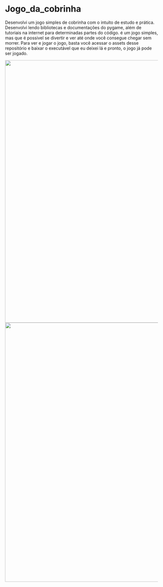 # Jogo_da_cobrinha
  Desenvolvi um jogo simples de cobrinha com o intuito de estudo e prática. Desenvolvi lendo bibliotecas e documentações do pygame, além de tutoriais na internet para determinadas partes do código. é um jogo simples, mas que é possivel se divertir e ver até onde você consegue chegar sem morrer. Para ver e jogar o jogo, basta você acessar o assets desse repositório e baixar o executável que eu deixei lá e pronto, o jogo já pode ser jogado.

<div align = "center">
<img width="1318" height="865" alt="Screenshot_1" src="https://github.com/user-attachments/assets/3a2eed08-1e5b-4640-b937-328ffa380598" />
</div>

<div align = "center">
<img width="1220" height="854" alt="Screenshot_4" src="https://github.com/user-attachments/assets/1357bdfa-45f7-4d88-bba0-f034f2784ce9" />
</div>

